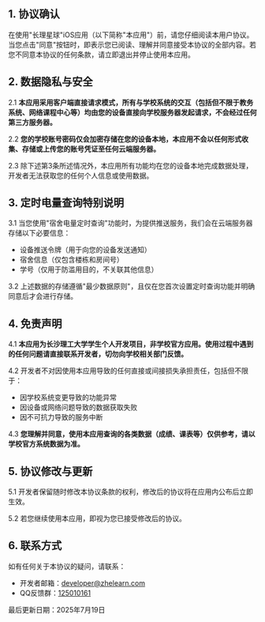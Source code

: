 ## 1. 协议确认

在使用"长理星球"iOS应用（以下简称"本应用"）前，请您仔细阅读本用户协议。当您点击"同意"按钮时，即表示您已阅读、理解并同意接受本协议的全部内容。若您不同意本协议的任何条款，请立即退出并停止使用本应用。

## 2. 数据隐私与安全

2.1 **本应用采用客户端直接请求模式，所有与学校系统的交互（包括但不限于教务系统、网络课程中心等）均由您的设备直接向学校服务器发起请求，不会经过任何第三方服务器。**

2.2 **您的学校账号密码仅会加密存储在您的设备本地，本应用不会以任何形式收集、存储或上传您的账号凭证至任何云端服务器。**

2.3 除下述第3条所述情况外，本应用所有功能均在您的设备本地完成数据处理，开发者无法获取您的任何个人信息或使用数据。

## 3. 定时电量查询特别说明

3.1 当您使用"宿舍电量定时查询"功能时，为提供推送服务，我们会在云端服务器存储以下必要信息：
- 设备推送令牌（用于向您的设备发送通知）
- 宿舍信息（仅包含楼栋和房间号）
- 学号（仅用于防滥用目的，不关联其他信息）

3.2 上述数据的存储遵循"最少数据原则"，且仅在您首次设置定时查询功能并明确同意后才会进行存储。

## 4. 免责声明

4.1 **本应用为长沙理工大学学生个人开发项目，非学校官方应用。使用过程中遇到的任何问题请直接联系开发者，切勿向学校相关部门反馈。**

4.2 开发者不对因使用本应用导致的任何直接或间接损失承担责任，包括但不限于：
- 因学校系统变更导致的功能异常
- 因设备或网络问题导致的数据获取失败
- 因不可抗力导致的服务中断

4.3 **您理解并同意，使用本应用查询的各类数据（成绩、课表等）仅供参考，请以学校官方系统数据为准。**

## 5. 协议修改与更新

5.1 开发者保留随时修改本协议条款的权利，修改后的协议将在应用内公布后立即生效。

5.2 若您继续使用本应用，即视为您已接受修改后的协议。

## 6. 联系方式

如有任何关于本协议的疑问，请联系：

- 开发者邮箱：developer@zhelearn.com
- QQ反馈群：[125010161](mqqapi://card/show_pslcard?src_type=internal&version=1&uin=125010161&key=&card_type=group&source=external)

最后更新日期：2025年7月19日
